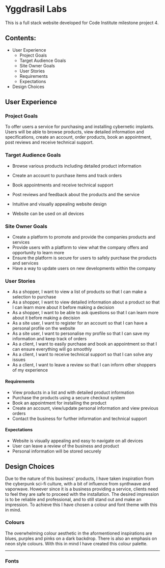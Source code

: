 # Yggdrasil Labs

This is a full stack website developed for Code Institute milestone project 4.

## Contents:
* User Experience
    * Project Goals
    * Target Audience Goals
    * Site Owner Goals
    * User Stories
    * Requirements
    * Expectations
* Design Choices

## User Experience

### Project Goals
To offer users a service for purchasing and installing cybernetic implants. Users will be able to browse products, view detailed information and specifications, create an account, order products, book an appointment, post reviews and receive technical support.

### Target Audience Goals
* Browse various products including detailed product information
* Create an account to purchase items and track orders
* Book appointments and receive technical support
* Post reviews and feedback about the products and the service
* Intuitive and visually appealing website design

* Website can be used on all devices

### Site Owner Goals
* Create a platform to promote and provide the companies products and services
* Provide users with a platform to view what the company offers and opportunity to learn more
* Ensure the platform is secure for users to safely purchase the products and services
* Have a way to update users on new developments within the company

### User Stories
* As a shopper, I want to view a list of products so that I can make a selection to purchase
* As a shopper, I want to view detailed information about a product so that I can learn more about it before making a decision
* As a shopper, I want to be able to ask questions so that I can learn more about it before making a decision
* As a site user, I want to register for an account so that I can have a personal profile on the website
* As a site user, I want to personalise my profile so that I can save my information and keep track of orders
* As a client, I want to easily purchase and book an appointment so that I can ensure everything will go smoothly
* As a client, I want to receive technical support so that I can solve any issues
* As a client, I want to leave a review so that I can inform other shoppers of my experience

#### Requirements
* View products in a list and with detailed product information
* Purchase the products using a secure checkout system
* Book an appointment for installing the product
* Create an account, view/update personal information and view previous orders
* Contact the business for further information and technical support

#### Expectations
* Website is visually appealing and easy to navigate on all devices
* User can leave a review of the business and product
* Personal information will be stored securely

## Design Choices
Due to the nature of this business' products, I have taken inspiration from the cyberpunk sci-fi culture, with a bit of influence from synthwave and vaporwave. However since it is a business providing a service, clients need to feel they are safe to proceed with the installation. The desired impression is to be reliable and professional, and to still stand out and make an impression. To achieve this I have chosen a colour and font theme with this in mind.

### Colours
The overwhelming colour aesthetic in the aformentioned inspirations are blues, purples and pinks on a dark backdrop. There is also an emphasis on neon style colours. With this in mind I have created this colour palette.

---

### Fonts
